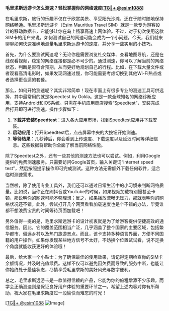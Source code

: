 **毛里求斯远游卡怎么测速？轻松掌握你的网络速度[[TG💪+ @esim1088](https://t.me/s/esim1088)]**

在毛里求斯，旅行的乐趣不仅在于欣赏美景、享受阳光沙滩，还在于随时随地保持网络畅通。毛里求斯远游卡（Esim Mauritius Travel SIM）就是一款专为游客设计的移动数据卡，它能够让你在岛上畅享高速上网体验。不过，对于初次使用这款SIM卡的用户来说，如何测试自己的网速可能会成为一个小问题。今天，我们就来聊聊如何快速准确地测量毛里求斯远游卡的速度，并分享一些实用的小技巧。

首先，为什么要测试网速呢？无论你是需要浏览社交媒体、查看地图导航，还是在线观看视频，稳定的网络连接都是必不可少的。通过测速，你可以了解当前的网络状态，判断是否符合预期，从而更好地规划自己的行程。比如，在下载大量文件或者观看高清电影时，如果发现网速过慢，你可能需要考虑切换到其他Wi-Fi热点或者选择更合适的套餐。

那么，如何开始测速呢？其实非常简单！现在市面上有很多专业的测速工具可供选择，其中最常用的就是Speedtest by Ookla。这是一款全球知名的网络诊断应用，支持Android和iOS系统。只需在手机应用商店搜索“Speedtest”，安装完成后打开即可进行测速。操作步骤如下：

1. **下载并安装Speedtest**：进入各大应用市场，找到Speedtest应用并下载安装。
2. **启动应用**：打开Speedtest后，点击屏幕中央的大按钮开始测速。
3. **等待结果**：几秒钟后，你会看到上传速度、下载速度以及延迟时间等详细信息。这些数据将帮助你全面了解当前网络性能。

除了Speedtest之外，还有一些其他的测速方法也可以尝试。例如，利用Google提供的免费测速服务。只需要访问Google首页，输入关键词“internet speed test”，然后按照提示操作即可完成测试。这种方法无需额外下载任何软件，适合临时测速需求。

当然啦，除了使用专业工具外，我们还可以通过日常生活中的小习惯来判断网络质量。比如说，当你正在刷抖音或YouTube的时候，如果视频加载特别慢甚至卡顿，那说明你的网速可能不够理想；反之，如果播放流畅无压力，那就表明你的网络状况还不错。此外，尝试打开几个网页看看加载速度也是个不错的办法，毕竟谁都不想浪费宝贵的时间等待页面加载吧！

另外值得一提的是，毛里求斯远游卡的设计初衷就是为了给游客提供便捷高效的通信服务。因此，它的覆盖范围相当广泛，几乎涵盖了整个国家的主要区域，包括繁华都市、偏远乡村以及热门旅游景点。而且，该卡支持多种语言界面，方便不同国籍的用户操作。如果你发现某些地方信号不太好，不妨换个位置试试看，说不定换个角度就能收获更好的体验哦！

最后，给大家一个小贴士：为了确保最佳的使用效果，请记得定期检查你的SIM卡余额情况，并及时充值续费。这样不仅可以避免因欠费而导致的服务中断，也能让你始终处于最佳状态，尽情享受毛里求斯的美好风光与数字便利。

总之，毛里求斯远游卡是一款值得信赖的产品，它能为你的旅程增添不少乐趣。而学会正确测速则是保证良好用户体验的重要环节之一。希望上述内容对你有所帮助，祝大家在毛里求斯度过一段愉快而难忘的时光！

[[TG💪+ @esim1088](https://t.me/s/esim1088) ![Image](https://i.postimg.cc/4NQfJmqS/Snipaste-2025-05-13-00-14-12.png)]